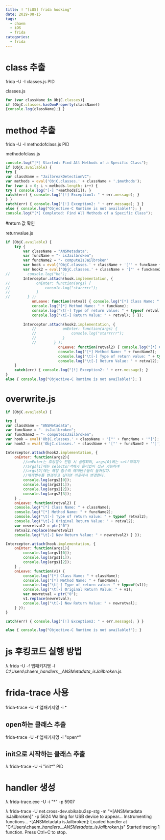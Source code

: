 ```yaml
---
title: ! "[iOS] frida hooking"
date: 2019-08-15
tags:
  - chaem
  - iOS
  - frida
categories:
  - frida
---
```


# class 추출

frida -U -l classes.js PID

classes.js

```js
for (var className in ObjC.classes){
if (ObjC.classes.hasOwnProperty(className))
{console.log(className);} }
```

# method 추출

frida -U -l methodofclass.js PID

methodofclass.js
```js
console.log("[*] Started: Find All Methods of a Specific Class");
if (ObjC.available) {
try {
var className = "JailbreakDetectionVC";
var methods = eval('ObjC.classes.' + className + '.$methods');
for (var i = 0; i < methods.length; i++) {
try { console.log("[-] "+methods[i]); }
catch(err) { console.log("[!] Exception1: " + err.message); }
} }
catch(err) { console.log("[!] Exception2: " + err.message); } }
else { console.log("Objective-C Runtime is not available!"); }
console.log("[*] Completed: Find All Methods of a Specific Class");
```

#return 값 확인

returnvalue.js

```js
if (ObjC.available) { 
    try {
        var className = "ANSMetadata"; 
        var funcName = "- isJailbroken"; 
        var funcName2 = "- computeIsJailbroken"
        var hook = eval('ObjC.classes.' + className + '["' + funcName + '"]');
        var hook2 = eval('ObjC.classes.' + className + '["' + funcName2 + '"]');
//        console.log("ho");
        Interceptor.attach(hook.implementation, { 
//            onEnter: function(args) {
//                console.log("starrrrr");
//            }
//        } );
            onLeave: function(retval) { console.log("[*] Class Name: " + className);
            console.log("[*] Method Name: " + funcName); 
            console.log("\t[-] Type of return value: " + typeof retval);
            console.log("\t[-] Return Value: " + retval); } }); 
        
        Interceptor.attach(hook2.implementation, { 
            //            onEnter: function(args) {
            //                console.log("starrrrr");
            //            }
            //        } );
                        onLeave: function(retval2) { console.log("[*] Class Name: " + className);
                        console.log("[*] Method Name: " + funcName2); 
                        console.log("\t[-] Type of return value: " + typeof retval2);
                        console.log("\t[-] Return Value: " + retval2); } });
    } 
    catch(err) { console.log("[!] Exception2: " + err.message); } 
}  
else { console.log("Objective-C Runtime is not available!"); }
```

# overwrite.js

```js
if (ObjC.available) { 

try { 
var className = "ANSMetadata"; 
var funcName = "- isJailbroken";
var funcName2 = "- computeIsJailbroken";  
var hook = eval('ObjC.classes.' + className + '["' + funcName + '"]');
var hook2 = eval('ObjC.classes.' + className + '["' + funcName2 + '"]');

Interceptor.attach(hook2.implementation, {
    onEnter: function(args2){
        //onEnter는 후킹함수 진입 시 실행되며, args[0]에는 self객체가
        //args[1]에는 selector객체가 들어있어 접근 가능하며
        //args[2]에는 해당 함수의 매개변수들이 들어있다.
        //매개변수를 변경하고 싶다면 이곳에서 변경한다.
        console.log(args2[0]);
        console.log(args2[1]);
        console.log(args2[2]);
        console.log(args2[3]);
    } ,
    onLeave: function(retval2) { 
    console.log("[*] Class Name: " + className); 
    console.log("[*] Method Name: " + funcName2); 
    console.log("\t[-] Type of return value: " + typeof retval2); 
    console.log("\t[-] Original Return Value: " + retval2); 
    var newretval2 = ptr("0") 
    retval2.replace(newretval2) 
    console.log("\t[-] New Return Value: " + newretval2) } });

Interceptor.attach(hook.implementation, { 
    onEnter: function(args1){
        console.log(args1[0]);
        console.log(args1[1]);
        console.log(args1[2]);
    } ,
    onLeave: function(v1) { 
        console.log("[*] Class Name: " + className);
        console.log("[*] Method Name: " + funcName);
        console.log("\t[-] Type of return value: " + typeof(v1));
        console.log("\t[-] Original Return Value: " + v1);
        var newretval = ptr("0");
        v1.replace(newretval);
        console.log("\t[-] New Return Value: " + newretval);
    } });
} 

catch(err) { console.log("[!] Exception2: " + err.message); } } 

else { console.log("Objective-C Runtime is not available!"); }
```

# js 후킹코드 실행 방법

λ frida -U -f 앱패키지명 -l C:\Users\chaem\__handlers__\__ANSMetadata_isJailbroken_.js

# frida-trace 사용

frida-trace -U -f 앱패키지명 -i *

## open하는 클래스 추출

frida-trace -U -f 앱패키지명 -i "open*"

## init으로 시작하는 클래스 추출

λ frida-trace -U -i "init*" PID

# handler 생성

λ frida-trace.exe -U -i "*" -p 5907

λ frida-trace -U net.cross-dev.sbikabu2sp-stg -m "*[ANSMetadata isJailbroken]" -p 5624
Waiting for USB device to appear...
Instrumenting functions...
-[ANSMetadata isJailbroken]: Loaded handler at "C:\Users\chaem\__handlers__\__ANSMetadata_isJailbroken_.js"
Started tracing 1 function. Press Ctrl+C to stop.

